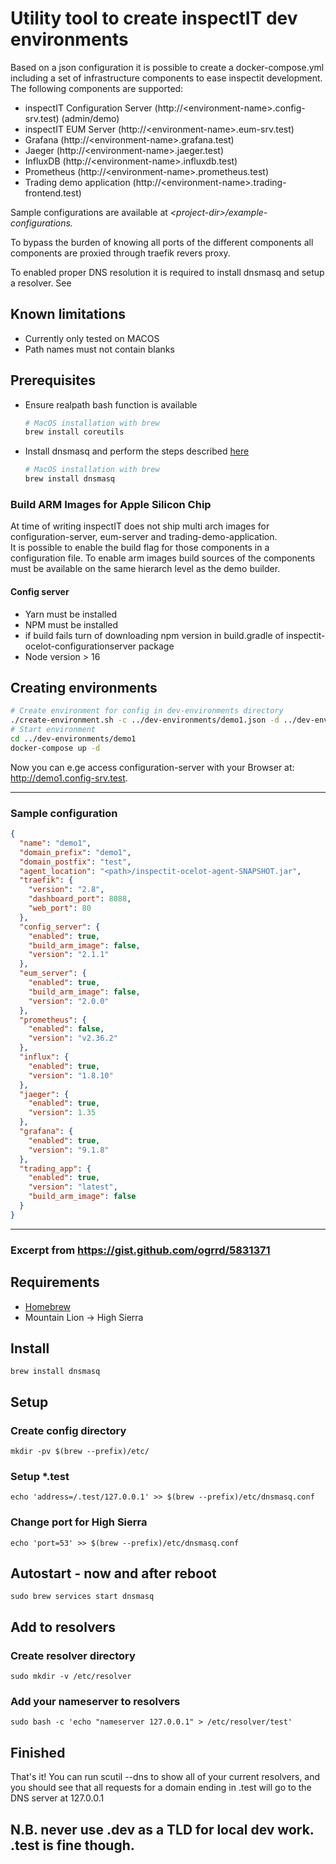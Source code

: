 # Utility tool to create inspectIT dev environments
 
Based on a json configuration it is possible to create a docker-compose.yml including a set of infrastructure components to ease inspectit development.  
The following components are supported:
- inspectIT Configuration Server (http://\<environment-name\>.config-srv.test) (admin/demo)
- inspectIT EUM Server (http://\<environment-name\>.eum-srv.test)
- Grafana  (http://\<environment-name\>.grafana.test)
- Jaeger (http://\<environment-name\>.jaeger.test)
- InfluxDB (http://\<environment-name\>.influxdb.test)
- Prometheus (http://\<environment-name\>.prometheus.test)
- Trading demo application (http://\<environment-name\>.trading-frontend.test)

Sample configurations are available at _\<project-dir\>/example-configurations._

To bypass the burden of knowing all ports of the different components all components are proxied through traefik revers proxy.

To enabled proper DNS resolution it is required to install dnsmasq and setup a resolver. See 


## Known limitations
- Currently only tested on MACOS
- Path names must not contain blanks

## Prerequisites 
- Ensure realpath bash function is available
  ````bash
  # MacOS installation with brew
  brew install coreutils
  ````
- Install dnsmasq and perform the steps described [here](https://gist.github.com/ogrrd/5831371)
    ```bash
  # MacOS installation with brew
  brew install dnsmasq
    ```

### Build ARM Images for Apple Silicon Chip
At time of writing inspectIT does not ship multi arch images for configuration-server, eum-server and trading-demo-application.  
It is possible to enable the build flag for those components in a configuration file.
To enable arm images build sources of the components must be available on the same hierarch level as the demo builder.

#### Config server
- Yarn must be installed
- NPM must be installed
- if build fails turn of downloading npm version in build.gradle of inspectit-ocelot-configurationserver package
- Node version > 16


## Creating environments
```bash
# Create environment for config in dev-environments directory
./create-environment.sh -c ../dev-environments/demo1.json -d ../dev-environments
# Start environment
cd ../dev-environments/demo1
docker-compose up -d
```
Now you can e.ge access configuration-server with your Browser at: http://demo1.config-srv.test.

--- 
### Sample configuration
```json
{
  "name": "demo1",
  "domain_prefix": "demo1",
  "domain_postfix": "test",
  "agent_location": "<path>/inspectit-ocelot-agent-SNAPSHOT.jar",
  "traefik": {
    "version": "2.8",
    "dashboard_port": 8088,
    "web_port": 80
  },
  "config_server": {
    "enabled": true,
    "build_arm_image": false,
    "version": "2.1.1"
  },
  "eum_server": {
    "enabled": true,
    "build_arm_image": false,
    "version": "2.0.0"
  },
  "prometheus": {
    "enabled": false,
    "version": "v2.36.2"
  },
  "influx": {
    "enabled": true,
    "version": "1.8.10"
  },
  "jaeger": {
    "enabled": true,
    "version": 1.35
  },
  "grafana": {
    "enabled": true,
    "version": "9.1.8"
  },
  "trading_app": {
    "enabled": true,
    "version": "latest",
    "build_arm_image": false
  }
}
```

---
### Excerpt from  https://gist.github.com/ogrrd/5831371

## Requirements

* [Homebrew](https://brew.sh/)
* Mountain Lion -> High Sierra

## Install
```
brew install dnsmasq
```

## Setup

### Create config directory
```
mkdir -pv $(brew --prefix)/etc/
```

### Setup *.test

```
echo 'address=/.test/127.0.0.1' >> $(brew --prefix)/etc/dnsmasq.conf
```
### Change port for High Sierra
```
echo 'port=53' >> $(brew --prefix)/etc/dnsmasq.conf
```

## Autostart - now and after reboot
```
sudo brew services start dnsmasq
```

## Add to resolvers

### Create resolver directory
```
sudo mkdir -v /etc/resolver
```

### Add your nameserver to resolvers
```
sudo bash -c 'echo "nameserver 127.0.0.1" > /etc/resolver/test'
```

## Finished

That's it! You can run scutil --dns to show all of your current resolvers, and you should see that all requests for a domain ending in .test will go to the DNS server at 127.0.0.1

## N.B. never use .dev as a TLD for local dev work. .test is fine though.